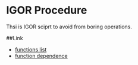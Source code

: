 IGOR Procedure
====

Thsi is IGOR sciprt to avoid from boring operations.

##Link
- [functions list](doc/functionsList.md)
- [function dependence](doc/img/function_dependence.gif)

